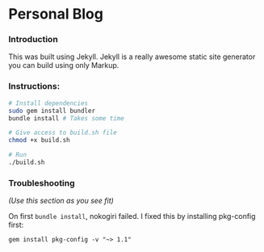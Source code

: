 # Personal Blog

### Introduction

This was built using Jekyll. Jekyll is a really awesome static site generator you can build using only Markup.

### Instructions:

```bash
# Install dependencies
sudo gem install bundler
bundle install # Takes some time

# Give access to build.sh file
chmod +x build.sh

# Run
./build.sh
```

### Troubleshooting

_(Use this section as you see fit)_

On first `bundle install`, nokogiri failed. I fixed this by installing pkg-config first:

`gem install pkg-config -v "~> 1.1"`